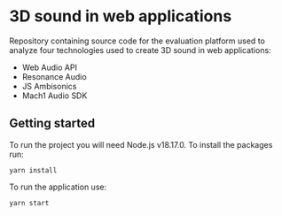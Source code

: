 # 3D sound in web applications

Repository containing source code for the evaluation platform used to analyze four technologies used to create 3D sound in web applications:

- Web Audio API
- Resonance Audio
- JS Ambisonics
- Mach1 Audio SDK

## Getting started

To run the project you will need Node.js v18.17.0. To install the packages run: 
```
yarn install
```

To run the application use: 
```
yarn start
```
